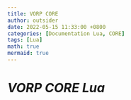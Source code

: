 ```yaml
---
title: VORP CORE
author: outsider
date: 2022-05-15 11:33:00 +0800
categories: [Documentation Lua, CORE]
tags: [Lua]
math: true
mermaid: true
---
```


# ***VORP CORE Lua***





